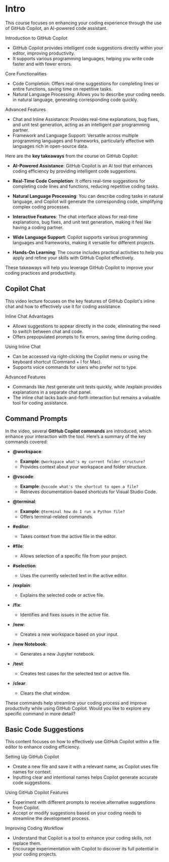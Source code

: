 # Intro

This course focuses on enhancing your coding experience through the use of GitHub Copilot, an AI-powered code assistant.

Introduction to GitHub Copilot
- GitHub Copilot provides intelligent code suggestions directly within your editor, improving productivity.
- It supports various programming languages, helping you write code faster and with fewer errors.

Core Functionalities
- Code Completion: Offers real-time suggestions for completing lines or entire functions, saving time on repetitive tasks.
- Natural Language Processing: Allows you to describe your coding needs in natural language, generating corresponding code quickly.

Advanced Features
- Chat and Inline Assistance: Provides real-time explanations, bug fixes, and unit test generation, acting as an intelligent pair programming partner.
- Framework and Language Support: Versatile across multiple programming languages and frameworks, particularly effective with languages rich in open-source data.

Here are the **key takeaways** from the course on GitHub Copilot:

- **AI-Powered Assistance**: GitHub Copilot is an AI tool that enhances coding efficiency by providing intelligent code suggestions.

- **Real-Time Code Completion**: It offers real-time suggestions for completing code lines and functions, reducing repetitive coding tasks.

- **Natural Language Processing**: You can describe coding tasks in natural language, and Copilot will generate the corresponding code, simplifying complex coding processes.

- **Interactive Features**: The chat interface allows for real-time explanations, bug fixes, and unit test generation, making it feel like having a coding partner.

- **Wide Language Support**: Copilot supports various programming languages and frameworks, making it versatile for different projects.

- **Hands-On Learning**: The course includes practical activities to help you apply and refine your skills with GitHub Copilot effectively. 

These takeaways will help you leverage GitHub Copilot to improve your coding practices and productivity.

## Copilot Chat


This video lecture focuses on the key features of GitHub Copilot's inline chat and how to effectively use it for coding assistance.

Inline Chat Advantages
- Allows suggestions to appear directly in the code, eliminating the need to switch between chat and code.
- Offers prepopulated prompts to fix errors, saving time during coding.

Using Inline Chat
- Can be accessed via right-clicking the Copilot menu or using the keyboard shortcut (Command + I for Mac).
- Supports voice commands for users who prefer not to type.

Advanced Features
- Commands like /test generate unit tests quickly, while /explain provides explanations in a separate chat panel.
- The inline chat lacks back-and-forth interaction but remains a valuable tool for coding assistance.

## Command Prompts

In the video, several **GitHub Copilot commands** are introduced, which enhance your interaction with the tool. Here’s a summary of the key commands covered:

- **@workspace**: 
  - **Example**: `@workspace what's my current folder structure?`
  - Provides context about your workspace and folder structure.

- **@vscode**: 
  - **Example**: `@vscode what's the shortcut to open a file?`
  - Retrieves documentation-based shortcuts for Visual Studio Code.

- **@terminal**: 
  - **Example**: `@terminal how do I run a Python file?`
  - Offers terminal-related commands.

- **#editor**: 
  - Takes context from the active file in the editor.

- **#file**: 
  - Allows selection of a specific file from your project.

- **#selection**: 
  - Uses the currently selected text in the active editor.

- **/explain**: 
  - Explains the selected code or active file.

- **/fix**: 
  - Identifies and fixes issues in the active file.

- **/new**: 
  - Creates a new workspace based on your input.

- **/new Notebook**: 
  - Generates a new Jupyter notebook.

- **/test**: 
  - Creates test cases for the selected text or active file.

- **/clear**: 
  - Clears the chat window.

These commands help streamline your coding process and improve productivity while using GitHub Copilot. Would you like to explore any specific command in more detail?

## Basic Code Suggestions

This content focuses on how to effectively use GitHub Copilot within a file editor to enhance coding efficiency.

Setting Up GitHub Copilot
- Create a new file and save it with a relevant name, as Copilot uses file names for context.
- Inputting clear and intentional names helps Copilot generate accurate code suggestions.

Using GitHub Copilot Features
- Experiment with different prompts to receive alternative suggestions from Copilot.
- Accept or modify suggestions based on your coding needs to streamline the development process.

Improving Coding Workflow
- Understand that Copilot is a tool to enhance your coding skills, not replace them.
- Encourage experimentation with Copilot to discover its full potential in your coding projects.


